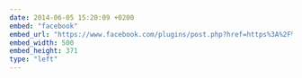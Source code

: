 ```yaml
---
date: 2014-06-05 15:20:09 +0200
embed: "facebook"
embed_url: "https://www.facebook.com/plugins/post.php?href=https%3A%2F%2Fwww.facebook.com%2Fphoto.php%3Ffbid%3D677860322251217%26set%3Da.434824216554830.89303.100000817666251%26type%3D3&width=500"
embed_width: 500
embed_height: 371
type: "left"
---
```


